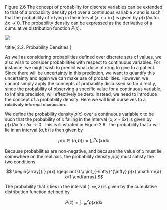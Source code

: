 Figure 2.6 The concept of probability for discrete variables can be extended to that of a probability density $p(x)$ over a continuous variable $x$ and is such that the probability of $x$ lying in the interval $(x, x+\delta x)$ is given by $p(x) \delta x$ for $\delta x \rightarrow 0$. The probability density can be expressed as the derivative of a cumulative distribution function $P(x)$.

![](https://cdn.mathpix.com/cropped/2024_05_10_46157df5e120ef4bbe80g-1.jpg?height=545&width=767&top_left_y=216&top_left_x=891)

\title{
2.2. Probability Densities
}

As well as considering probabilities defined over discrete sets of values, we also wish to consider probabilities with respect to continuous variables. For instance, we might wish to predict what dose of drug to give to a patient. Since there will be uncertainty in this prediction, we want to quantify this uncertainty and again we can make use of probabilities. However, we cannot simply apply the concepts of probability discussed so far directly, since the probability of observing a specific value for a continuous variable, to infinite precision, will effectively be zero. Instead, we need to introduce the concept of a probability density. Here we will limit ourselves to a relatively informal discussion.

We define the probability density $p(x)$ over a continuous variable $x$ to be such that the probability of $x$ falling in the interval $(x, x+\delta x)$ is given by $p(x) \delta x$ for $\delta x \rightarrow 0$. This is illustrated in Figure 2.6. The probability that $x$ will lie in an interval $(a, b)$ is then given by

$$
p(x \in(a, b))=\int_{a}^{b} p(x) \mathrm{d} x
$$

Because probabilities are non-negative, and because the value of $x$ must lie somewhere on the real axis, the probability density $p(x)$ must satisfy the two conditions

$$
\begin{array}{r}
p(x) \geqslant 0 \\
\int_{-\infty}^{\infty} p(x) \mathrm{d} x=1
\end{array}
$$

The probability that $x$ lies in the interval $(-\infty, z)$ is given by the cumulative distribution function defined by

$$
P(z)=\int_{-\infty}^{z} p(x) \mathrm{d} x
$$